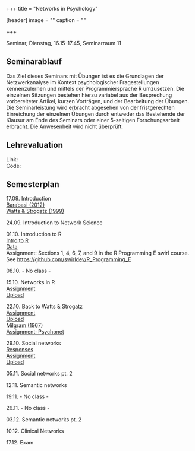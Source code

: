 +++
title = "Networks in Psychology"

[header]
image = ""
caption = ""

+++

<link rel="stylesheet" href="https://use.fontawesome.com/releases/v5.5.0/css/all.css" integrity="sha384-B4dIYHKNBt8Bc12p+WXckhzcICo0wtJAoU8YZTY5qE0Id1GSseTk6S+L3BlXeVIU" crossorigin="anonymous">


Seminar, Dienstag, 16.15-17.45, Seminarraum 11

## Seminarablauf

Das Ziel dieses Seminars mit Übungen ist es die Grundlagen der Netzwerkanalyse im Kontext psychologischer Fragestellungen kennenzulernen und mittels der Programmiersprache R umzusetzen. Die einzelnen Sitzungen bestehen hierzu variabel aus der Besprechung vorbereiteter Artikel, kurzen Vorträgen, und der Bearbeitung der Übungen. Die Seminarleistung wird erbracht abgesehen von der fristgerechten Einreichung der einzelnen Übungen durch entweder das Bestehende der Klausur am Ende des Seminars oder einer 5-seitigen Forschungsarbeit erbracht. Die Anwesenheit wird nicht überprüft.

## Lehrevaluation

Link: <!---https://k11331.evasys.de/evasys/online/---><br>
Code: <!---TMVEC--->

## Semesterplan

17.09. Introduction<br>
<i class="far fa-file-alt"></i> [Barabasi (2012)](../../literature/Networks/Barabasi2012NetworkTakeover.pdf)<br>
<i class="far fa-file-alt"></i> [Watts & Strogatz (1999)](../../literature/Networks/WattsStrogatz1998CollectiveDynamicsSmallWorld.pdf)

24.09. Introduction to Network Science<br>

01.10. Introduction to R<br>
<i class="fas fa-desktop fa-sm"></i> [Intro to R](https://therbootcamp.github.io/R4DS_2019Feb/_sessions/IntroToR/IntroToR.html)<br>
<i class="fas fa-desktop fa-sm"></i> [Data](https://therbootcamp.github.io/R4DS_2019Feb/_sessions/Data/Data.html)<br>
<i class="fas fa-list-ul fa-sm"></i> Assignment: Sections 1, 4, 6, 7, and 9 in the R Programming E swirl course. See https://github.com/swirldev/R_Programming_E

08.10. - No class -<br>

15.10. Networks in R<br>
<i class="fas fa-list-ul fa-sm"></i> [Assignment](assignments/watts_strogatz.pdf)<br>
<i class="fas fa-file-upload"></i> [Upload](https://docs.google.com/forms/d/e/1FAIpQLScCp4c14J7Ii2KhVe9SEG7Lm72-oYtwqNn9PsBIboZIkmjuaw/viewform?usp=sf_link)

22.10. Back to Watts & Strogatz<br>
<i class="fas fa-list-ul fa-sm"></i> [Assignment](assignments/watts_strogatz_pt2.pdf)<br>
<i class="fas fa-file-upload"></i> [Upload](https://docs.google.com/forms/d/e/1FAIpQLScydGyIBzQYAoEKNIUaMWyCI2svqK1kIeZoItGThE5LsWF3kw/viewform?usp=sf_link)<br>
<i class="far fa-file-alt"></i> [Milgram (1967)](../../literature/Networks/Milgram1967SmallWorldProblem.pdf)<br>
<i class="fas fa-list-ul fa-sm  fa-sm"></i> [Assignment: Psychonet](https://docs.google.com/forms/d/e/1FAIpQLSdljPsCQIz5Aqh5PTO2xsstpEygAi6yQqof7Od3Ghj0Bv4ryw/viewform?usp=sf_link)

29.10. Social networks<br>
<i class="fas fa-database fa-sm"></i> [Responses](data/psychonet_responses.RDS)<br>
<i class="fas fa-list-ul fa-sm"></i> [Assignment](assignments/psychonet.pdf)<br>
<i class="fas fa-file-upload fa-sm"></i> [Upload](https://docs.google.com/forms/d/e/1FAIpQLSeRqksaUJbT99IyvTNIePc9MBypiwrNqi264JLQS_7gy_Fb9Q/viewform?usp=sf_link)

05.11. Social networks pt. 2<br>

12.11. Semantic networks<br>

19.11. - No class -<br>

26.11. - No class -<br>

03.12. Semantic networks pt. 2<br>

10.12. Clinical Networks<br>

17.12. Exam

<!--

02.10. <br>
<i class="fas fa-desktop fa-sm"></i> [Intro to R](https://therbootcamp.github.io/BaselRBootcamp_2018July/_sessions/IntroToR/IntroToR.html)<br>
<i class="fas fa-desktop fa-sm"></i> [Objects](https://therbootcamp.github.io/BaselRBootcamp_2018July/_sessions/Objects/Objects.html)<br>
<i class="fas fa-list-ul fa-sm"></i> [Assignment](https://therbootcamp.github.io/BaselRBootcamp_2018July/_sessions/Objects/Objects_practical.html)<br>
<i class="fas fa-file-upload fa-sm"></i> [Upload](https://docs.google.com/forms/d/e/1FAIpQLSdTK6me2AtgwV-0pept3wNkv_zZ8pljYUZjmWHOS-eeuzXqBw/viewform?usp=sf_link)

09.10. Networks in R<br>
<i class="fas fa-list-ul fa-sm"></i> [Assignment](assignments/watts_strogatz.pdf)<br>
<i class="fas fa-file-upload"></i> [Upload](https://docs.google.com/forms/d/e/1FAIpQLScCp4c14J7Ii2KhVe9SEG7Lm72-oYtwqNn9PsBIboZIkmjuaw/viewform?usp=sf_link)

16.10. Back to Watts & Strogatz<br>
<i class="fas fa-list-ul fa-sm"></i> [Assignment](assignments/watts_strogatz_pt2.pdf)<br>
<i class="fas fa-file-upload fa-sm"></i> [Upload](https://docs.google.com/forms/d/e/1FAIpQLScydGyIBzQYAoEKNIUaMWyCI2svqK1kIeZoItGThE5LsWF3kw/viewform?usp=sf_link)

23.10. - No class -

30.10. Social networks<br>
<i class="far fa-file-alt"></i> [Milgram (1967)](../../literature/Networks/Milgram1967SmallWorldProblem.pdf)<br>
<i class="far fa-file-alt"></i> [Dodds et al. (2003)](../../literature/Networks/DoddsEtAl2003SmallWorldByEmail.pdf)<br>
<i class="fas fa-list-ul fa-sm  fa-sm"></i> [Assignment](https://docs.google.com/forms/d/e/1FAIpQLSdljPsCQIz5Aqh5PTO2xsstpEygAi6yQqof7Od3Ghj0Bv4ryw/viewform?usp=sf_link)

06.11. Social networks pt. 2<br>
<i class="fas fa-desktop fa-sm"></i> [PsychoNet slides](https://docs.google.com/presentation/d/1NJE3dHfchnQ7LhWdI6rLuqX7ds3_tir4n2cGnBfmP6o/edit?usp=sharing)<br>
<i class="fas fa-database fa-sm"></i> [Responses](data/psychonet_responses.RDS)<br>
<i class="fas fa-list-ul fa-sm"></i> [Assignment](assignments/psychonet.pdf)<br>
<i class="fas fa-file-upload fa-sm"></i> [Upload](https://docs.google.com/forms/d/e/1FAIpQLSeRqksaUJbT99IyvTNIePc9MBypiwrNqi264JLQS_7gy_Fb9Q/viewform?usp=sf_link)

13.11. Social networks pt. 3<br>
<i class="fas fa-database fa-sm"></i> [Responses](data/psychonet_responses.RDS)<br>
<i class="fas fa-list-ul fa-sm"></i> [Assignment](assignments/psychonet_pt2.pdf)<br>
<i class="fas fa-file-upload fa-sm"></i> [Upload](https://docs.google.com/forms/d/e/1FAIpQLSedJXd4AwlpoUcFAjAq8hoBxd-KXssnGHKIjqPG0I4aC0VAbg/viewform?usp=sf_link)

20.11. Semantic networks<br>
<i class="far fa-file-alt"></i> [Wulff et al. (in prep)](https://psyarxiv.com/s73dp/download)<br>
<i class="fas fa-list-ul fa-sm  fa-sm"></i> [Assignment](https://docs.google.com/forms/d/e/1FAIpQLSdlq8bPWR2J_j5GnEsvKbzbH-RsvRy8np7hPMVji7GR1awgsg/viewform?usp=sf_link)

27.11. - No class -

04.12. Semantic networks pt. 2<br>
<i class="fas fa-database fa-sm"></i> [Responses](data/city_edges.RDS)<br>
<i class="fas fa-list-ul fa-sm"></i> [Assignment](assignments/citynet.pdf)<br>

11.12. Clinical Networks<br>
<i class="far fa-file-alt"></i> [Borsboom & Cramer, 2013](../../literature/Networks/BorsboomCramer2013AnnualReview.pdf)

18.12. Exam

--->

